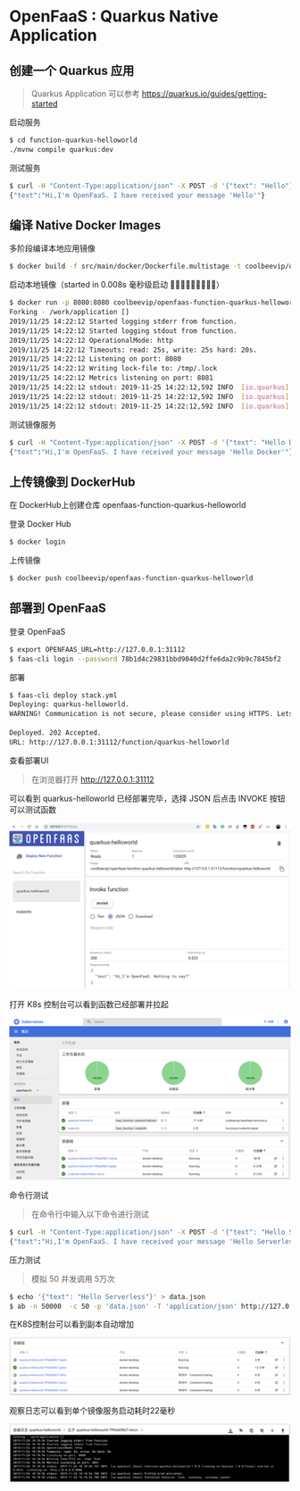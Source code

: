# OpenFaaS : Quarkus Native Application

## 创建一个 Quarkus 应用

>  Quarkus Application 可以参考 https://quarkus.io/guides/getting-started

启动服务

```bash
$ cd function-quarkus-helloworld
./mvnw compile quarkus:dev
```

测试服务

```bash
$ curl -H "Content-Type:application/json" -X POST -d '{"text": "Hello"}' http://127.0.0.1:9000
{"text":"Hi,I'm OpenFaaS. I have received your message 'Hello'"}
```

## 编译 Native Docker Images

多阶段编译本地应用镜像

```bash
$ docker build -f src/main/docker/Dockerfile.multistage -t coolbeevip/openfaas-function-quarkus-helloworld .
```

启动本地镜像（started in 0.008s 毫秒级启动 🏃‍♀️🏃🏃‍♀️🏃🏃‍♀️🏃）

```bash
$ docker run -p 8080:8080 coolbeevip/openfaas-function-quarkus-helloworld:latest
Forking - /work/application []
2019/11/25 14:22:12 Started logging stderr from function.
2019/11/25 14:22:12 Started logging stdout from function.
2019/11/25 14:22:12 OperationalMode: http
2019/11/25 14:22:12 Timeouts: read: 25s, write: 25s hard: 20s.
2019/11/25 14:22:12 Listening on port: 8080
2019/11/25 14:22:12 Writing lock-file to: /tmp/.lock
2019/11/25 14:22:12 Metrics listening on port: 8081
2019/11/25 14:22:12 stdout: 2019-11-25 14:22:12,592 INFO  [io.quarkus] (main) function-quarkus-helloworld 1.0.0-SNAPSHOT (running on Quarkus 0.25.0) started in 0.008s. Listening on: http://0.0.0.0:9000
2019/11/25 14:22:12 stdout: 2019-11-25 14:22:12,592 INFO  [io.quarkus] (main) Profile prod activated. 
2019/11/25 14:22:12 stdout: 2019-11-25 14:22:12,592 INFO  [io.quarkus] (main) Installed features: [cdi, resteasy]
```

测试镜像服务

```bash
$ curl -H "Content-Type:application/json" -X POST -d '{"text": "Hello Docker"}' http://127.0.0.1:8080
{"text":"Hi,I'm OpenFaaS. I have received your message 'Hello Docker'"}
```

## 上传镜像到 DockerHub

在 DockerHub上创建仓库 openfaas-function-quarkus-helloworld

登录 Docker Hub

```bash
$ docker login
```

上传镜像

```bash
$ docker push coolbeevip/openfaas-function-quarkus-helloworld
```

## 部署到 OpenFaaS

登录 OpenFaaS

```bash
$ export OPENFAAS_URL=http://127.0.0.1:31112
$ faas-cli login --password 78b1d4c29831bbd9040d2ffe6da2c9b9c7845bf2
```

部署

```bash
$ faas-cli deploy stack.yml 
Deploying: quarkus-helloworld.
WARNING! Communication is not secure, please consider using HTTPS. Letsencrypt.org offers free SSL/TLS certificates.

Deployed. 202 Accepted.
URL: http://127.0.0.1:31112/function/quarkus-helloworld
```

查看部署UI

> 在浏览器打开 http://127.0.0.1:31112

可以看到 quarkus-helloworld 已经部署完毕，选择 JSON 后点击 INVOKE 按钮可以测试函数

![image-20191126175756472](assets/image-20191126175756472.png)

打开 K8s 控制台可以看到函数已经部署并拉起

![image-20191126180606517](assets/image-20191126180606517.png)

命令行测试

> 在命令行中输入以下命令进行测试

```bash
$ curl -H "Content-Type:application/json" -X POST -d '{"text": "Hello Serverless"}' http://127.0.0.1:31112/function/quarkus-helloworld
{"text":"Hi,I'm OpenFaaS. I have received your message 'Hello Serverless'"}
```

压力测试

> 模拟 50 并发调用 5万次

```bash
$ echo '{"text": "Hello Serverless"}' > data.json
$ ab -n 50000  -c 50 -p 'data.json' -T 'application/json' http://127.0.0.1:31112/function/quarkus-helloworld
```

在K8S控制台可以看到副本自动增加

![image-20191126180934949](assets/image-20191126180934949.png)

观察日志可以看到单个镜像服务启动耗时22毫秒

![image-20191126181124820](assets/image-20191126181124820.png)












